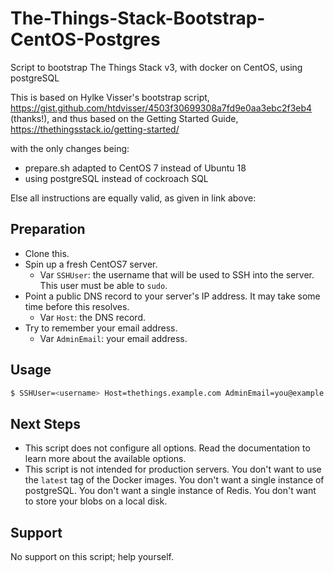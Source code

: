 # The-Things-Stack-Bootstrap-CentOS-Postgres
Script to bootstrap The Things Stack v3, with docker on CentOS, using postgreSQL

This is based on Hylke Visser's bootstrap script,
https://gist.github.com/htdvisser/4503f30699308a7fd9e0aa3ebc2f3eb4
(thanks!), 
and thus based on the Getting Started Guide, https://thethingsstack.io/getting-started/

with the only changes being:

  * prepare.sh adapted to CentOS 7 instead of Ubuntu 18
  * using postgreSQL instead of cockroach SQL
 
 Else all instructions are equally valid, as given in link above:
 
 ## Preparation

- Clone this.
- Spin up a fresh CentOS7 server.
  - Var `SSHUser`: the username that will be used to SSH into the server. This user must be able to `sudo`.
- Point a public DNS record to your server's IP address. It may take some time before this resolves.
  - Var `Host`: the DNS record.
- Try to remember your email address.
  - Var `AdminEmail`: your email address.

## Usage

```bash
$ SSHUser=<username> Host=thethings.example.com AdminEmail=you@example.com ./bootstrap.sh
```

## Next Steps

- This script does not configure all options. Read the documentation to learn more about the available options.
- This script is not intended for production servers. You don't want to use the `latest` tag of the Docker images. You don't want a single instance of postgreSQL. You don't want a single instance of Redis. You don't want to store your blobs on a local disk.

## Support

No support on this script; help yourself.

